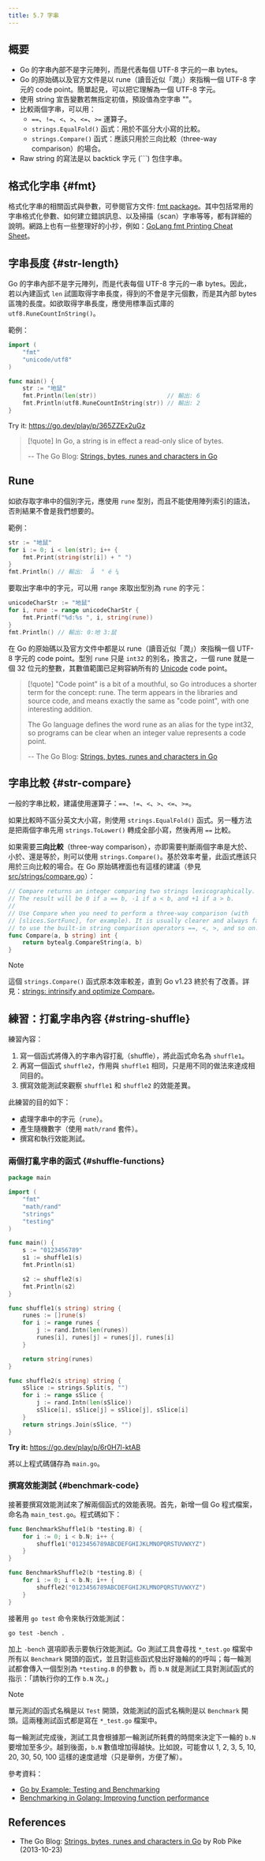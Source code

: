 ```yaml
---
title: 5.7 字串
---
```


## 概要

- Go 的字串內部不是字元陣列，而是代表每個 UTF-8 字元的一串 bytes。
- Go 的原始碼以及官方文件是以 rune（讀音近似「潤」）來指稱一個 UTF-8 字元的 code point。簡單起見，可以把它理解為一個 UTF-8 字元。
- 使用 string 宣告變數若無指定初值，預設值為空字串 ""。
- 比較兩個字串，可以用：
  - `==`、`!=`、`<`、`>`、`<=`、`>=` 運算子。
  - `strings.EqualFold()` 函式：用於不區分大小寫的比較。
  - `strings.Compare()` 函式：應該只用於三向比較（three-way comparison）的場合。
- Raw string 的寫法是以 backtick 字元 (`\``) 包住字串。

## 格式化字串 {#fmt}

格式化字串的相關函式與參數，可參閱官方文件: [fmt package](https://pkg.go.dev/fmt)。其中包括常用的字串格式化參數、如何建立錯誤訊息、以及掃描（scan）字串等等，都有詳細的說明。網路上也有一些整理好的小抄，例如：[GoLang fmt Printing Cheat Sheet](https://cheatography.com/gpascual/cheat-sheets/golang-fmt-printing/)。

## 字串長度 {#str-length}

Go 的字串內部不是字元陣列，而是代表每個 UTF-8 字元的一串 bytes。因此，若以內建函式 `len` 試圖取得字串長度，得到的不會是字元個數，而是其內部 bytes 區塊的長度。如欲取得字串長度，應使用標準函式庫的 `utf8.RuneCountInString()`。

範例：

```go
import (
    "fmt"
    "unicode/utf8"
)

func main() {
    str := "地鼠"
    fmt.Println(len(str))                    // 輸出: 6
    fmt.Println(utf8.RuneCountInString(str)) // 輸出: 2
}
```

Try it: <https://go.dev/play/p/365ZZEx2uGz>

> [!quote]
> In Go, a string is in effect a read-only slice of bytes.
>
> -- The Go Blog: [Strings, bytes, runes and characters in Go](https://go.dev/blog/strings)

## Rune

如欲存取字串中的個別字元，應使用 `rune` 型別，而且不能使用陣列索引的語法，否則結果不會是我們想要的。

範例：

```go
str := "地鼠"
for i := 0; i < len(str); i++ {
    fmt.Print(string(str[i]) + " ")
}
fmt.Println() // 輸出:  å  ° é ¼
```

要取出字串中的字元，可以用 `range` 來取出型別為 `rune` 的字元：

```go
unicodeCharStr := "地鼠"
for i, rune := range unicodeCharStr {
    fmt.Printf("%d:%s ", i, string(rune))
}
fmt.Println() // 輸出: 0:地 3:鼠
```

在 Go 的原始碼以及官方文件中都是以 rune（讀音近似「潤」）來指稱一個 UTF-8 字元的 code point。型別 `rune` 只是 `int32` 的別名，換言之，一個 rune 就是一個 32 位元的整數，其數值範圍已足夠容納所有的 [Unicode](https://home.unicode.org/) code point。

> [!quote]
> "Code point" is a bit of a mouthful, so Go introduces a shorter term for the concept: rune. The term appears in the libraries and source code, and means exactly the same as "code point", with one interesting addition.
>
> The Go language defines the word rune as an alias for the type int32, so programs can be clear when an integer value represents a code point.
>
> -- The Go Blog: [Strings, bytes, runes and characters in Go](https://go.dev/blog/strings)

## 字串比較 {#str-compare}

一般的字串比較，建議使用運算子：`==`、`!=`、`<`、`>`、`<=`、`>=`。

如果比較時不區分英文大小寫，則使用 `strings.EqualFold()` 函式。另一種方法是把兩個字串先用 `strings.ToLower()` 轉成全部小寫，然後再用 `==` 比較。

如果需要**三向比較**（three-way comparison），亦即需要判斷兩個字串是大於、小於、還是等於，則可以使用 `strings.Compare()`。基於效率考量，此函式應該只用於三向比較的場合。在 Go 原始碼裡面也有這樣的建議（參見 [src/strings/compare.go](https://go.dev/src/strings/compare.go)）：

```go
// Compare returns an integer comparing two strings lexicographically.
// The result will be 0 if a == b, -1 if a < b, and +1 if a > b.
//
// Use Compare when you need to perform a three-way comparison (with
// [slices.SortFunc], for example). It is usually clearer and always faster
// to use the built-in string comparison operators ==, <, >, and so on.
func Compare(a, b string) int {
    return bytealg.CompareString(a, b)
}
```

> [!note]
> 這個 `strings.Compare()` 函式原本效率較差，直到 Go v1.23 終於有了改善。詳見：[strings: intrinsify and optimize Compare](https://github.com/golang/go/commit/fd999fda5941f215ef082c6ef70e44e648db5485)。

## 練習：打亂字串內容 {#string-shuffle}

練習內容：

1. 寫一個函式將傳入的字串內容打亂（shuffle），將此函式命名為 `shuffle1`。
2. 再寫一個函式 `shuffle2`，作用與 `shuffle1` 相同，只是用不同的做法來達成相同目的。
3. 撰寫效能測試來觀察 `shuffle1` 和 `shuffle2` 的效能差異。

此練習的目的如下：

- 處理字串中的字元（`rune`）。
- 產生隨機數字（使用 `math/rand` 套件）。
- 撰寫和執行效能測試。

### 兩個打亂字串的函式 {#shuffle-functions}

```go
package main

import (
    "fmt"
    "math/rand"
    "strings"
    "testing"
)

func main() {
    s := "0123456789"
    s1 := shuffle1(s)
    fmt.Println(s1)

    s2 := shuffle2(s)
    fmt.Println(s2)
}

func shuffle1(s string) string {
    runes := []rune(s)
    for i := range runes {
        j := rand.Intn(len(runes))
        runes[i], runes[j] = runes[j], runes[i]
    }

    return string(runes)
}

func shuffle2(s string) string {
    sSlice := strings.Split(s, "")
    for i := range sSlice {
        j := rand.Intn(len(sSlice))
        sSlice[i], sSlice[j] = sSlice[j], sSlice[i]
    }
    return strings.Join(sSlice, "")
}
```

**Try it:** <https://go.dev/play/p/6r0H7l-ktAB>

將以上程式碼儲存為 `main.go`。

### 撰寫效能測試 {#benchmark-code}

接著要撰寫效能測試來了解兩個函式的效能表現。首先，新增一個 Go 程式檔案，命名為 `main_test.go`。程式碼如下：

```go
func BenchmarkShuffle1(b *testing.B) {
    for i := 0; i < b.N; i++ {
        shuffle1("0123456789ABCDEFGHIJKLMNOPQRSTUVWXYZ")
    }
}

func BenchmarkShuffle2(b *testing.B) {
    for i := 0; i < b.N; i++ {
        shuffle2("0123456789ABCDEFGHIJKLMNOPQRSTUVWXYZ")
    }
}
```

接著用 `go test` 命令來執行效能測試：

```shell
go test -bench .
```

加上 `-bench` 選項即表示要執行效能測試。Go 測試工具會尋找 `*_test.go` 檔案中所有以 `Benchmark` 開頭的函式，並且對這些函式發出好幾輪的的呼叫；每一輪測試都會傳入一個型別為 `*testing.B` 的參數 `b`，而 `b.N` 就是測試工具對測試函式的指示：「請執行你的工作 `b.N` 次。」

> [!note]
> 單元測試的函式名稱是以 `Test` 開頭，效能測試的函式名稱則是以 `Benchmark` 開頭。這兩種測試函式都是寫在 `*_test.go` 檔案中。

每一輪測試完成後，測試工具會根據那一輪測試所耗費的時間來決定下一輪的 `b.N` 要增加至多少。越到後面，`b.N` 數值增加得越快。比如說，可能會以 1, 2, 3, 5, 10, 20, 30, 50, 100 這樣的速度遞增（只是舉例，方便了解）。

參考資料：

- [Go by Example: Testing and Benchmarking](https://gobyexample.com/testing-and-benchmarking)
- [Benchmarking in Golang: Improving function performance](https://blog.logrocket.com/benchmarking-golang-improve-function-performance/)

## References

- The Go Blog: [Strings, bytes, runes and characters in Go](https://go.dev/blog/strings) by Rob Pike (2013-10-23)
